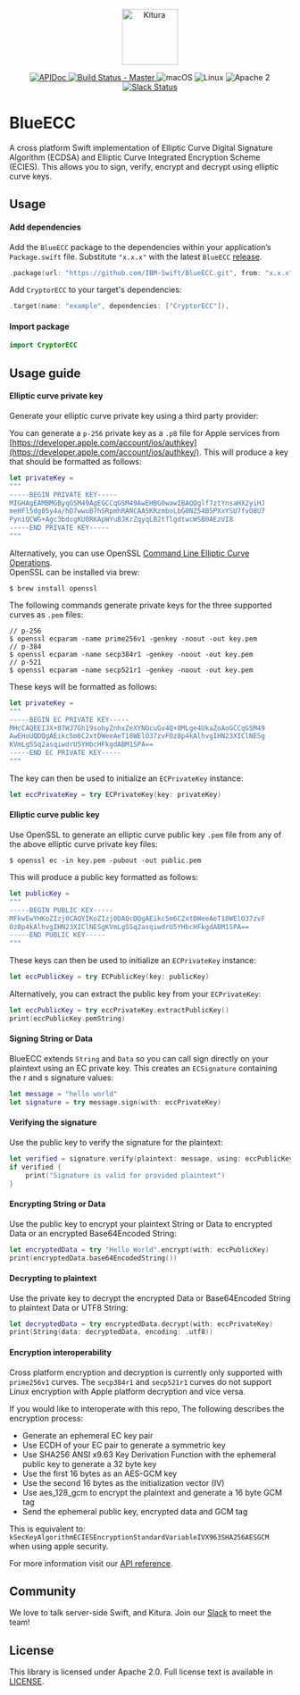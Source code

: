 <p align="center">
    <a href="http://kitura.io/">
        <img src="https://raw.githubusercontent.com/IBM-Swift/Kitura/master/Sources/Kitura/resources/kitura-bird.svg?sanitize=true" height="100" alt="Kitura">
    </a>
</p>


<p align="center">
    <a href="https://ibm-swift.github.io/BlueECC/index.html">
    <img src="https://img.shields.io/badge/apidoc-BlueECC-1FBCE4.svg?style=flat" alt="APIDoc">
    </a>
    <a href="https://travis-ci.org/IBM-Swift/Kitura-BlueECC">
    <img src="https://travis-ci.org/IBM-Swift/Kitura-BlueECC.svg?branch=master" alt="Build Status - Master">
    </a>
    <img src="https://img.shields.io/badge/os-macOS-green.svg?style=flat" alt="macOS">
    <img src="https://img.shields.io/badge/os-linux-green.svg?style=flat" alt="Linux">
    <img src="https://img.shields.io/badge/license-Apache2-blue.svg?style=flat" alt="Apache 2">
    <a href="http://swift-at-ibm-slack.mybluemix.net/">
    <img src="http://swift-at-ibm-slack.mybluemix.net/badge.svg" alt="Slack Status">
    </a>
</p>

# BlueECC

A cross platform Swift implementation of Elliptic Curve Digital Signature Algorithm (ECDSA) and Elliptic Curve Integrated Encryption Scheme (ECIES). This allows you to sign, verify, encrypt and decrypt using elliptic curve keys.

## Usage

#### Add dependencies

Add the `BlueECC` package to the dependencies within your application’s `Package.swift` file. Substitute `"x.x.x"` with the latest `BlueECC` [release](https://github.com/IBM-Swift/BlueECC/releases).

```swift
.package(url: "https://github.com/IBM-Swift/BlueECC.git", from: "x.x.x")
```

Add `CryptorECC` to your target's dependencies:

```swift
.target(name: "example", dependencies: ["CryptorECC"]),
```

#### Import package

```swift
import CryptorECC
```

## Usage guide

#### Elliptic curve private key

Generate your elliptic curve private key using a third party provider:

You can generate a `p-256` private key as a `.p8` file for Apple services from [https://developer.apple.com/account/ios/authkey](https://developer.apple.com/account/ios/authkey/). This will produce a key that should be formatted as follows:
```swift
let privateKey =
"""
-----BEGIN PRIVATE KEY-----
MIGHAgEAMBMGByqGSM49AgEGCCqGSM49AwEHBG0wawIBAQQglf7ztYnsaHX2yiHJ
meHFl5dg05y4a/hD7wwuB7hSRpmhRANCAASKRzmboLbG0NZ54B5PXxYSU7fvO8U7
PyniQCWG+Agc3bdcgKU0RKApWYuBJKrZqyqLB2tTlgdtwcWSB0AEzVI8
-----END PRIVATE KEY-----
"""
```

Alternatively, you can use OpenSSL [Command Line Elliptic Curve Operations](https://wiki.openssl.org/index.php/Command_Line_Elliptic_Curve_Operations).  
OpenSSL can be installed via brew:

```
$ brew install openssl
```

The following commands generate private keys for the three supported curves as `.pem` files:
```
// p-256
$ openssl ecparam -name prime256v1 -genkey -noout -out key.pem
// p-384
$ openssl ecparam -name secp384r1 -genkey -noout -out key.pem
// p-521
$ openssl ecparam -name secp521r1 -genkey -noout -out key.pem
```
These keys will be formatted as follows:
```swift
let privateKey =
"""
-----BEGIN EC PRIVATE KEY-----
MHcCAQEEIJX+87WJ7Gh19sohyZnhxZeXYNOcuGv4Q+8MLge4UkaZoAoGCCqGSM49
AwEHoUQDQgAEikc5m6C2xtDWeeAeT18WElO37zvFOz8p4kAlhvgIHN23XIClNESg
KVmLgSSq2asqiwdrU5YHbcHFkgdABM1SPA==
-----END EC PRIVATE KEY-----
"""
```

The key can then be used to initialize an `ECPrivateKey` instance:
```swift
let eccPrivateKey = try ECPrivateKey(key: privateKey)
```

####  Elliptic curve public  key

Use OpenSSL to generate an elliptic curve public key `.pem` file from any of the above elliptic curve private key files:
```
$ openssl ec -in key.pem -pubout -out public.pem
```
This will produce a public key formatted as follows:
```swift
let publicKey =
"""
-----BEGIN PUBLIC KEY-----
MFkwEwYHKoZIzj0CAQYIKoZIzj0DAQcDQgAEikc5m6C2xtDWeeAeT18WElO37zvF
Oz8p4kAlhvgIHN23XIClNESgKVmLgSSq2asqiwdrU5YHbcHFkgdABM1SPA==
-----END PUBLIC KEY-----
"""
```
These keys can then be used to initialize an `ECPrivateKey` instance:
```swift
let eccPublicKey = try ECPublicKey(key: publicKey)
```

Alternatively, you can extract the public key from your `ECPrivateKey`:

```swift
let eccPublicKey = try eccPrivateKey.extractPublicKey()
print(eccPublicKey.pemString)
```  

#### Signing String or Data

BlueECC extends `String` and `Data` so you can call sign directly on your plaintext using an EC private key. This creates an `ECSignature` containing the r and s signature values:

```swift
let message = "hello world"
let signature = try message.sign(with: eccPrivateKey)
```

#### Verifying the signature

Use the public key to verify the signature for the plaintext:
```swift
let verified = signature.verify(plaintext: message, using: eccPublicKey)
if verified {
    print("Signature is valid for provided plaintext")
}
```

#### Encrypting String or Data

Use the public key to encrypt your plaintext String or Data to encrypted Data or an encrypted Base64Encoded String:
```swift
let encryptedData = try "Hello World".encrypt(with: eccPublicKey)
print(encryptedData.base64EncodedString())
```

#### Decrypting to plaintext

Use the private key to decrypt the encrypted Data or Base64Encoded String to plaintext Data or UTF8 String:

```swift
let decryptedData = try encryptedData.decrypt(with: eccPrivateKey)
print(String(data: decryptedData, encoding: .utf8))
```

#### Encryption interoperability

Cross platform encryption and decryption is currently only supported with `prime256v1` curves. The `secp384r1` and `secp521r1` curves do not support Linux encryption with Apple platform decryption and vice versa.

If you would like to interoperate with this repo,
The following describes the encryption process:
- Generate an ephemeral EC key pair
- Use ECDH of your EC pair to generate a symmetric key
- Use SHA256 ANSI x9.63 Key Derivation Function with the ephemeral public key to generate a 32 byte key
- Use the first 16 bytes as an AES-GCM key
- Use the second 16 bytes as the initialization vector (IV)
- Use aes_128_gcm to encrypt the plaintext and generate a 16 byte GCM tag
- Send the ephemeral public key, encrypted data and GCM tag

This is equivalent to: `kSecKeyAlgorithmECIESEncryptionStandardVariableIVX963SHA256AESGCM` when using apple security.  


For more information visit our [API reference](https://ibm-swift.github.io/BlueECC/index.html).

## Community
We love to talk server-side Swift, and Kitura. Join our [Slack](http://swift-at-ibm-slack.mybluemix.net/) to meet the team!

## License
This library is licensed under Apache 2.0. Full license text is available in [LICENSE](https://github.com/IBM-Swift/BlueECC/blob/master/LICENSE.txt).
